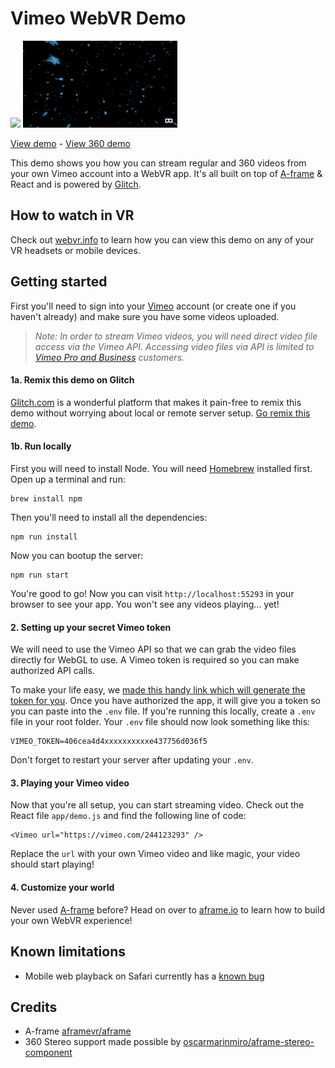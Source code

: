 # Vimeo WebVR Demo

<img src="images/demo.gif" width="49%" /> <img src="images/360-demo.gif" width="49%" />

[View demo](https://vimeo-webvr-demo.glitch.me/) - [View 360 demo](https://vimeo-webvr-360demo.glitch.me/)

This demo shows you how you can stream regular and 360 videos from your own Vimeo account into a WebVR app. It's all built on top of [A-frame](https://aframe.io) & React and is powered by [Glitch](https://glitch.com).

## How to watch in VR
Check out [webvr.info](https://webvr.info/) to learn how you can view this demo on any of your VR headsets or mobile devices.

## Getting started
First you'll need to sign into your [Vimeo](https://vimeo.com) account (or create one if you haven't already) and make sure you have some videos uploaded.
> _Note: In order to stream Vimeo videos, you will need direct video file access via the Vimeo API. Accessing video files via API is limited to [Vimeo Pro and Business](https://vimeo.com/upgrade) customers._

#### 1a. Remix this demo on Glitch
[Glitch.com](https://glitch.com) is a wonderful platform that makes it pain-free to remix this demo without worrying about local or remote server setup. [Go remix this demo](https://glitch.com/edit/#!/vimeo-demo).

#### 1b. Run locally
First you will need to install Node. You will need [Homebrew](https://brew.sh/) installed first. Open up a terminal and run:

```
brew install npm
```

Then you'll need to install all the dependencies:
```
npm run install
```

Now you can bootup the server:
```
npm run start
```

You're good to go! Now you can visit `http://localhost:55293` in your browser to see your app. You won't see any videos playing... yet!

#### 2. Setting up your secret Vimeo token
We will need to use the Vimeo API so that we can grab the video files directly for WebGL to use. A Vimeo token is required so you can make authorized API calls.

To make your life easy, we [made this handy link which will generate the token for you](https://vimeo-authy.herokuapp.com/auth/vimeo/webgl). Once you have authorized the app, it will give you a token so you can paste into the `.env` file. If you're running this locally, create a `.env` file in your root folder. Your `.env` file should now look something like this:
```
VIMEO_TOKEN=406cea4d4xxxxxxxxxxe437756d036f5
```

Don't forget to restart your server after updating your `.env`.

#### 3. Playing your Vimeo video
Now that you're all setup, you can start streaming video. Check out the React file `app/demo.js` and find the following line of code:

```
<Vimeo url="https://vimeo.com/244123293" />
```

Replace the `url` with your own Vimeo video and like magic, your video should start playing!

#### 4. Customize your world
Never used [A-frame](https://aframe.io/) before? Head on over to [aframe.io](https://aframe.io/) to learn how to build your own WebVR experience!


## Known limitations
* Mobile web playback on Safari currently has a [known bug](https://bugs.webkit.org/show_bug.cgi?id=179417)


## Credits
* A-frame [aframevr/aframe](https://github.com/aframevr/aframe)
* 360 Stereo support made possible by [oscarmarinmiro/aframe-stereo-component](https://github.com/oscarmarinmiro/aframe-stereo-component)
